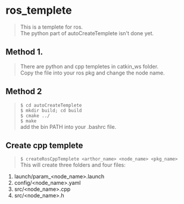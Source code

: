 # ros_templete

> This is a templete for ros.  
> The python part of autoCreateTemplete isn't done yet.  

## Method 1.
> There are python and cpp templetes in catkin_ws folder.  
> Copy the file into your ros pkg and change the node name.  

## Method 2
> `$ cd autoCreateTemplete`  
> `$ mkdir build; cd build`  
> `$ cmake ../`  
> `$ make`  
> add the bin PATH into your .bashrc file.  

## Create cpp templete
> `$ createRosCppTemplete <arthor_name> <node_name> <pkg_name>`  
> This will create three folders and four files:   
1. launch/param_<node_name>.launch 
2. config/<node_name>.yaml 
3. src/<node_name>.cpp 
4. src/<node_name>.h 
